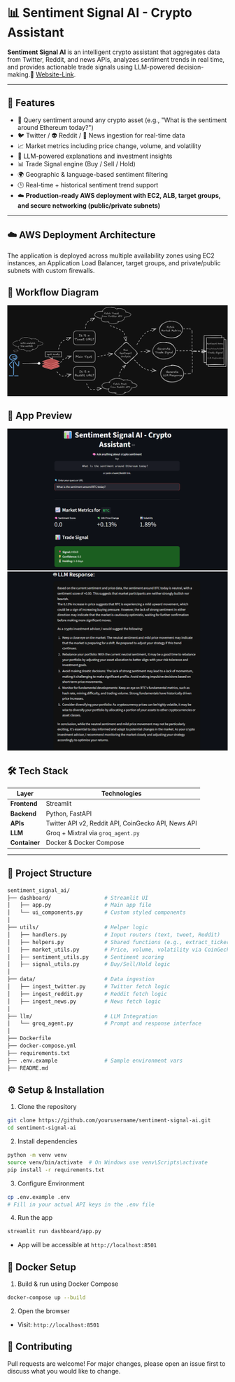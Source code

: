 # 📊 Sentiment Signal AI - Crypto Assistant

**Sentiment Signal AI** is an intelligent crypto assistant that aggregates data from Twitter, Reddit, and news APIs, analyzes sentiment trends in real time, and provides actionable trade signals using LLM-powered 
decision-making.🔗 [Website-Link](http://?:8501/).

---

## 🚀 Features

- 🔎 Query sentiment around any crypto asset (e.g., "What is the sentiment around Ethereum today?")
- 🐦 Twitter / 👽 Reddit / 📰 News ingestion for real-time data
- 📈 Market metrics including price change, volume, and volatility
- 🤖 LLM-powered explanations and investment insights
- 📊 Trade Signal engine (Buy / Sell / Hold)
- 🌍 Geographic & language-based sentiment filtering
- 🕒 Real-time + historical sentiment trend support
- ☁️ **Production-ready AWS deployment with EC2, ALB, target groups, and secure networking (public/private subnets)**


---
## ☁️ AWS Deployment Architecture
The application is deployed across multiple availability zones using EC2 instances, an Application Load Balancer, target groups, and private/public subnets with custom firewalls.
## 🔁 Workflow Diagram
![img.png](workflow_diagram/diagram3.png)
## 📸 App Preview
![img.png](workflow_diagram/diagram1.png)
![img.png](workflow_diagram/diagram2.png)
## 🛠️ Tech Stack

| Layer         | Technologies |
|---------------|--------------|
| **Frontend**  | Streamlit    |
| **Backend**   | Python, FastAPI  |
| **APIs**      | Twitter API v2, Reddit API, CoinGecko API, News API |
| **LLM**       | Groq + Mixtral via `groq_agent.py` |
| **Container** | Docker & Docker Compose |

---

## 📁 Project Structure

```bash
sentiment_signal_ai/
├── dashboard/                 # Streamlit UI
│   ├── app.py                 # Main app file
│   └── ui_components.py       # Custom styled components
│
├── utils/                     # Helper logic
│   ├── handlers.py            # Input routers (text, tweet, Reddit)
│   ├── helpers.py             # Shared functions (e.g., extract_ticker)
│   ├── market_utils.py        # Price, volume, volatility via CoinGecko
│   ├── sentiment_utils.py     # Sentiment scoring
│   ├── signal_utils.py        # Buy/Sell/Hold logic
│
├── data/                      # Data ingestion
│   ├── ingest_twitter.py      # Twitter fetch logic
│   ├── ingest_reddit.py       # Reddit fetch logic
│   ├── ingest_news.py         # News fetch logic
│
├── llm/                       # LLM Integration
│   └── groq_agent.py          # Prompt and response interface
│
├── Dockerfile
├── docker-compose.yml
├── requirements.txt
├── .env.example               # Sample environment vars
├── README.md
```
## ⚙️ Setup & Installation
1. Clone the repository
```bash
git clone https://github.com/yourusername/sentiment-signal-ai.git
cd sentiment-signal-ai
```
2. Install dependencies
```bash
python -m venv venv
source venv/bin/activate  # On Windows use venv\Scripts\activate
pip install -r requirements.txt
```
3. Configure Environment
```bash
cp .env.example .env
# Fill in your actual API keys in the .env file
```
4. Run the app
```bash
streamlit run dashboard/app.py
```
- App will be accessible at ```http://localhost:8501```

## 🐳 Docker Setup
1. Build & run using Docker Compose
```bash
docker-compose up --build
```
2. Open the browser
- Visit: ```http://localhost:8501```

## 🤝 Contributing
Pull requests are welcome! For major changes, please open an issue first to discuss what you would like to change.

